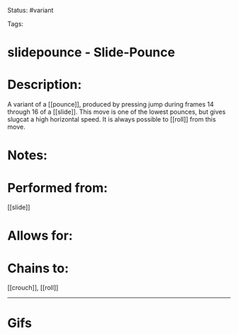 Status: #variant

Tags: 

# slidepounce - Slide-Pounce

# Description:
A variant of a [[pounce]], produced by pressing jump during frames 14 through 16 of a [[slide]]. This move is one of the lowest pounces, but gives slugcat a high horizontal speed. It is always possible to [[roll]] from this move.

# Notes:


# Performed from:
[[slide]]

# Allows for:


# Chains to:
[[crouch]], [[roll]]

___
# Gifs
